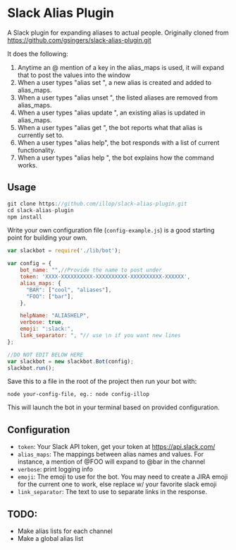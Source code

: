 # Slack Alias Plugin

A Slack plugin for expanding aliases to actual people. Originally cloned from https://github.com/gsingers/slack-alias-plugin.git  

It does the following:

1. Anytime an @ mention of a key in the alias_maps is used, it will expand that to post the values into the window
2. When a user types "alias set <alias> <list of users>", a new alias is created and added to alias_maps.
3. When a user types "alias unset <list of aliases>", the listed aliases are removed from alias_maps.
4. When a user types "alias update <alias> <list of users>", an existing alias is updated in alias_maps.
5. When a user types "alias get <alias>", the bot reports what that alias is currently set to.
6. When a user types "alias help", the bot responds with a list of current functionality.
7. When a user types "alias help <command>", the bot explains how the command works.

## Usage

```javascript
git clone https://github.com/illop/slack-alias-plugin.git
cd slack-alias-plugin
npm install
```

Write your own configuration file (`config-example.js`) is a good starting point for building your own.

```javascript
var slackbot = require('./lib/bot');

var config = {
    bot_name: "",//Provide the name to post under
    token: 'XXXX-XXXXXXXXXX-XXXXXXXXXX-XXXXXXXXXX-XXXXXX',
    alias_maps: {
      "BAR": ["cool", "aliases"],
      "FOO": ["bar"],
    },

    helpName: "ALIASHELP",
    verbose: true,
    emoji: ":slack:",
    link_separator: ", "// use \n if you want new lines
};

//DO NOT EDIT BELOW HERE
var slackbot = new slackbot.Bot(config);
slackbot.run();

```

Save this to a file in the root of the project then run your bot with:

    node your-config-file, eg.: node config-illop

This will launch the bot in your terminal based on provided configuration.

## Configuration

- `token`: Your Slack API token, get your token at https://api.slack.com/
- `alias_maps`: The mappings between alias names and values.  For instance, a mention of @FOO will expand to @bar in the channel
- `verbose`: print logging info
- `emoji`: The emoji to use for the bot.  You may need to create a JIRA emoji for the current one to work, else replace w/ your favorite slack emoji
- `link_separator`: The text to use to separate links in the response.

## TODO:

- Make alias lists for each channel
- Make a global alias list
